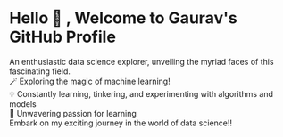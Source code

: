 # Hello 👋 , Welcome to Gaurav's GitHub Profile

An enthusiastic data science explorer, unveiling the myriad faces of this fascinating field.\
🪄 Exploring the magic of machine learning! \
💡 Constantly learning, tinkering, and experimenting with algorithms and models \
🤖 Unwavering passion for learning\
Embark on my exciting journey in the world of data science!!

<!--
**gauravkumar1608/gauravkumar1608** is a ✨ _special_ ✨ repository because its `README.md` (this file) appears on your GitHub profile.

Here are some ideas to get you started:

- 🔭 I’m currently working on ...
- 🌱 I’m currently learning ...
- 👯 I’m looking to collaborate on ...
- 🤔 I’m looking for help with ...
- 💬 Ask me about ...
- 📫 How to reach me: ...
- 😄 Pronouns: ...
- ⚡ Fun fact: ...
-->
